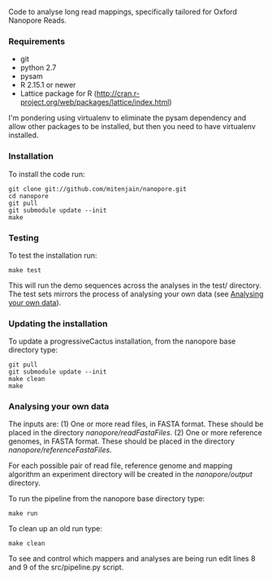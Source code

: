 Code to analyse long read mappings, specifically tailored for Oxford Nanopore Reads.

### Requirements
* git
* python 2.7
* pysam
* R 2.15.1 or newer
* Lattice package for R (http://cran.r-project.org/web/packages/lattice/index.html)

I'm pondering using virtualenv to eliminate the pysam dependency and allow other packages to be installed, but then you need to have virtualenv installed.

### Installation
To install the code run:

    git clone git://github.com/mitenjain/nanopore.git
    cd nanopore
    git pull
    git submodule update --init
    make

### Testing
To test the installation run:

    make test
    
This will run the demo sequences across the analyses in the test/ directory. The test sets mirrors the process of analysing your own data (see [Analysing your own data](https://github.com/mitenjain/nanopore/master/README.md#analysing-your-own-data)). 
    
### Updating the installation
To update a progressiveCactus installation, from the nanopore base directory type:

    git pull
    git submodule update --init
    make clean
    make

### Analysing your own data
The inputs are:
(1) One or more read files, in FASTA format. These should be placed in the directory *nanopore/readFastaFiles*.
(2) One or more reference genomes, in FASTA format. These should be placed in the directory *nanopore/referenceFastaFiles*.

For each possible pair of read file, reference genome and mapping algorithm an experiment directory will be created in the *nanopore/output* directory.

To run the pipeline from the nanopore base directory type:

    make run
    
To clean up an old run type:

    make clean

To see and control which mappers and analyses are being run edit lines 8 and 9 of the src/pipeline.py script.
    

